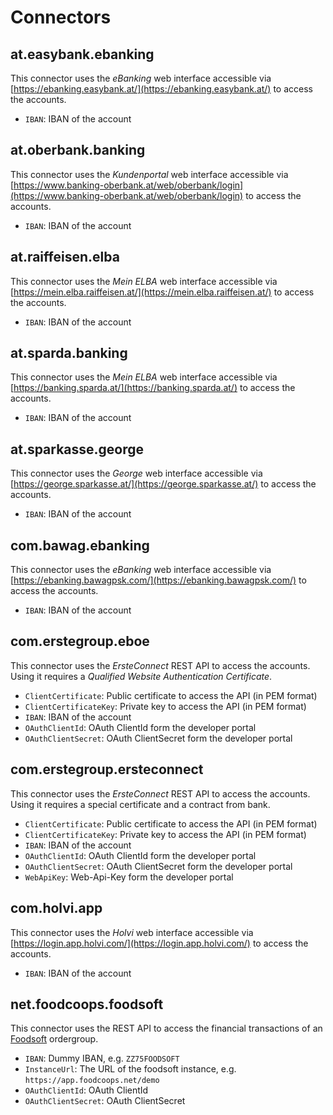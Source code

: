 # Connectors

## at.easybank.ebanking

This connector uses the _eBanking_ web interface accessible via [https://ebanking.easybank.at/](https://ebanking.easybank.at/) to access the accounts.

- `IBAN`: IBAN of the account

## at.oberbank.banking

This connector uses the _Kundenportal_ web interface accessible via [https://www.banking-oberbank.at/web/oberbank/login](https://www.banking-oberbank.at/web/oberbank/login) to access the accounts.

- `IBAN`: IBAN of the account

## at.raiffeisen.elba

This connector uses the _Mein ELBA_ web interface accessible via [https://mein.elba.raiffeisen.at/](https://mein.elba.raiffeisen.at/) to access the accounts.

- `IBAN`: IBAN of the account

## at.sparda.banking

This connector uses the _Mein ELBA_ web interface accessible via [https://banking.sparda.at/](https://banking.sparda.at/) to access the accounts.

- `IBAN`: IBAN of the account

## at.sparkasse.george

This connector uses the _George_ web interface accessible via [https://george.sparkasse.at/](https://george.sparkasse.at/) to access the accounts.

- `IBAN`: IBAN of the account

## com.bawag.ebanking

This connector uses the _eBanking_ web interface accessible via [https://ebanking.bawagpsk.com/](https://ebanking.bawagpsk.com/) to access the accounts.

- `IBAN`: IBAN of the account

## com.erstegroup.eboe

This connector uses the _ErsteConnect_ REST API to access the accounts. Using it requires a _Qualified Website Authentication Certificate_.

- `ClientCertificate`: Public certificate to access the API (in PEM format)
- `ClientCertificateKey`: Private key to access the API (in PEM format)
- `IBAN`: IBAN of the account
- `OAuthClientId`: OAuth ClientId form the developer portal
- `OAuthClientSecret`: OAuth ClientSecret form the developer portal

## com.erstegroup.ersteconnect

This connector uses the _ErsteConnect_ REST API to access the accounts. Using it requires a special certificate and a contract from bank.

- `ClientCertificate`: Public certificate to access the API (in PEM format)
- `ClientCertificateKey`: Private key to access the API (in PEM format)
- `IBAN`: IBAN of the account
- `OAuthClientId`: OAuth ClientId form the developer portal
- `OAuthClientSecret`: OAuth ClientSecret form the developer portal
- `WebApiKey`: Web-Api-Key form the developer portal

## com.holvi.app

This connector uses the _Holvi_ web interface accessible via [https://login.app.holvi.com/](https://login.app.holvi.com/) to access the accounts.

- `IBAN`: IBAN of the account

## net.foodcoops.foodsoft

This connector uses the REST API to access the financial transactions of an [Foodsoft](https://foodcoops.net) ordergroup.

- `IBAN`: Dummy IBAN, e.g. `ZZ75FOODSOFT`
- `InstanceUrl`: The URL of the foodsoft instance, e.g. `https://app.foodcoops.net/demo`
- `OAuthClientId`: OAuth ClientId
- `OAuthClientSecret`: OAuth ClientSecret
